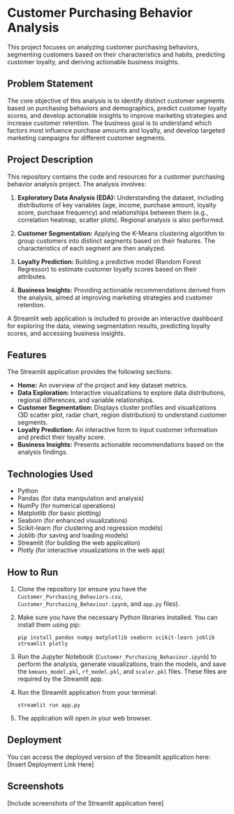 # Customer Purchasing Behavior Analysis

This project focuses on analyzing customer purchasing behaviors, segmenting customers based on their characteristics and habits, predicting customer loyalty, and deriving actionable business insights.

## Problem Statement

The core objective of this analysis is to identify distinct customer segments based on purchasing behaviors and demographics, predict customer loyalty scores, and develop actionable insights to improve marketing strategies and increase customer retention. The business goal is to understand which factors most influence purchase amounts and loyalty, and develop targeted marketing campaigns for different customer segments.

## Project Description

This repository contains the code and resources for a customer purchasing behavior analysis project. The analysis involves:

1. **Exploratory Data Analysis (EDA):** Understanding the dataset, including distributions of key variables (age, income, purchase amount, loyalty score, purchase frequency) and relationships between them (e.g., correlation heatmap, scatter plots). Regional analysis is also performed.

2. **Customer Segmentation:** Applying the K-Means clustering algorithm to group customers into distinct segments based on their features. The characteristics of each segment are then analyzed.

3. **Loyalty Prediction:** Building a predictive model (Random Forest Regressor) to estimate customer loyalty scores based on their attributes.

4. **Business Insights:** Providing actionable recommendations derived from the analysis, aimed at improving marketing strategies and customer retention.

A Streamlit web application is included to provide an interactive dashboard for exploring the data, viewing segmentation results, predicting loyalty scores, and accessing business insights.

## Features

The Streamlit application provides the following sections:

* **Home:** An overview of the project and key dataset metrics.
* **Data Exploration:** Interactive visualizations to explore data distributions, regional differences, and variable relationships.
* **Customer Segmentation:** Displays cluster profiles and visualizations (3D scatter plot, radar chart, region distribution) to understand customer segments.
* **Loyalty Prediction:** An interactive form to input customer information and predict their loyalty score.
* **Business Insights:** Presents actionable recommendations based on the analysis findings.

## Technologies Used

* Python
* Pandas (for data manipulation and analysis)
* NumPy (for numerical operations)
* Matplotlib (for basic plotting)
* Seaborn (for enhanced visualizations)
* Scikit-learn (for clustering and regression models)
* Joblib (for saving and loading models)
* Streamlit (for building the web application)
* Plotly (for interactive visualizations in the web app)

## How to Run

1. Clone the repository (or ensure you have the `Customer_Purchasing_Behaviors.csv`, `Customer_Purchasing_Behaviour.ipynb`, and `app.py` files).

2. Make sure you have the necessary Python libraries installed. You can install them using pip:
   ```
   pip install pandas numpy matplotlib seaborn scikit-learn joblib streamlit plotly
   ```

3. Run the Jupyter Notebook (`Customer_Purchasing_Behaviour.ipynb`) to perform the analysis, generate visualizations, train the models, and save the `kmeans_model.pkl`, `rf_model.pkl`, and `scaler.pkl` files. These files are required by the Streamlit app.

4. Run the Streamlit application from your terminal:
   ```
   streamlit run app.py
   ```

5. The application will open in your web browser.

## Deployment

You can access the deployed version of the Streamlit application here:
[Insert Deployment Link Here]

## Screenshots

[Include screenshots of the Streamlit application here]

